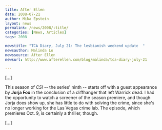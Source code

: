 ```yaml
---
title: After Ellen
date: 2008-07-21
author: Mika Epstein
layout: news
permalink: /news/2008/:title/
categories: [News, Articles]
tags: 2008

newstitle: "TCA Diary, July 21: The lesbianish weekend update  "
newsauthor: Malinda Lo  
newssource: After Ellen  
newsurl: http://www.afterellen.com/blog/malinda/tca-diary-july-21  

---
```


[...]

This season of *CSI* -- the series' ninth -- starts off with a guest appearance by **Jorja Fox** in the conclusion of a cliffhanger that left Warrick dead. I had the opportunity to watch a screener of the season premiere, and though Jorja does show up, she has little to do with solving the crime, since she's no longer working for the Las Vegas crime lab. The episode, which premieres Oct. 9, is certainly a thriller, though.

[...]  
